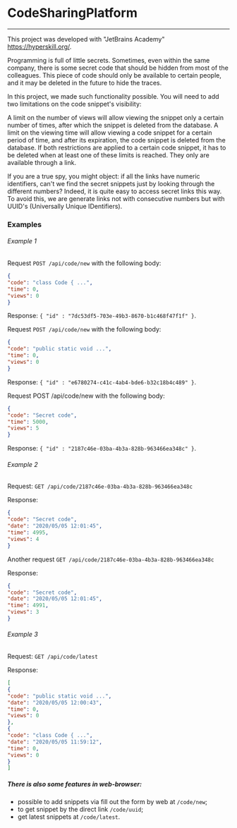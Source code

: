 # CodeSharingPlatform #
***
This project was developed with "JetBrains Academy" https://hyperskill.org/.

Programming is full of little secrets. Sometimes, even within
the same company, there is some secret code that should be 
hidden from most of the colleagues. This piece of code should 
only be available to certain people, and it may be deleted in the 
future to hide the traces.

In this project, we made such functionality possible. You will need
to add two limitations on the code snippet's visibility:

A limit on the number of views will allow viewing the snippet only a certain
number of times, after which the snippet is deleted from the database.
A limit on the viewing time will allow viewing a code snippet for a certain 
period of time, and after its expiration, the code snippet is deleted from the database.
If both restrictions are applied to a certain code snippet, it has to be deleted when at
least one of these limits is reached. They only are available through a link.

If you are a true spy, you might object: if all the links have 
numeric identifiers, can't we find the secret snippets just by 
looking through the different numbers? Indeed, it is quite easy to 
access secret links this way. To avoid this, we are generate links 
not with consecutive numbers but with UUID's (Universally Unique
IDentifiers).

### Examples

###### Example 1

Request `POST /api/code/new` with the following body:
```JSON
{
"code": "class Code { ...",
"time": 0,
"views": 0
}
```
Response: `{ "id" : "7dc53df5-703e-49b3-8670-b1c468f47f1f" }`.

Request `POST /api/code/new` with the following body:
```JSON
{
"code": "public static void ...",
"time": 0,
"views": 0
}
```
Response: `{ "id" : "e6780274-c41c-4ab4-bde6-b32c18b4c489" }`.

Request POST /api/code/new with the following body:
```JSON
{
"code": "Secret code",
"time": 5000,
"views": 5
}
```
Response: `{ "id" : "2187c46e-03ba-4b3a-828b-963466ea348c" }`.

###### Example 2

Request: `GET /api/code/2187c46e-03ba-4b3a-828b-963466ea348c`

Response:
```JSON
{
"code": "Secret code",
"date": "2020/05/05 12:01:45",
"time": 4995,
"views": 4
}
```
Another request `GET /api/code/2187c46e-03ba-4b3a-828b-963466ea348c`

Response:
```JSON
{
"code": "Secret code",
"date": "2020/05/05 12:01:45",
"time": 4991,
"views": 3
}
```

###### Example 3

Request: `GET /api/code/latest`

Response:
```JSON
[
{
"code": "public static void ...",
"date": "2020/05/05 12:00:43",
"time": 0,
"views": 0
},
{
"code": "class Code { ...",
"date": "2020/05/05 11:59:12",
"time": 0,
"views": 0
}
]
```

##### There is also some features in web-browser:
* possible to add snippets via fill out the form by web at `/code/new`;
* to get snippet by the direct link `/code/uuid`;
* get latest snippets at `/code/latest`.

